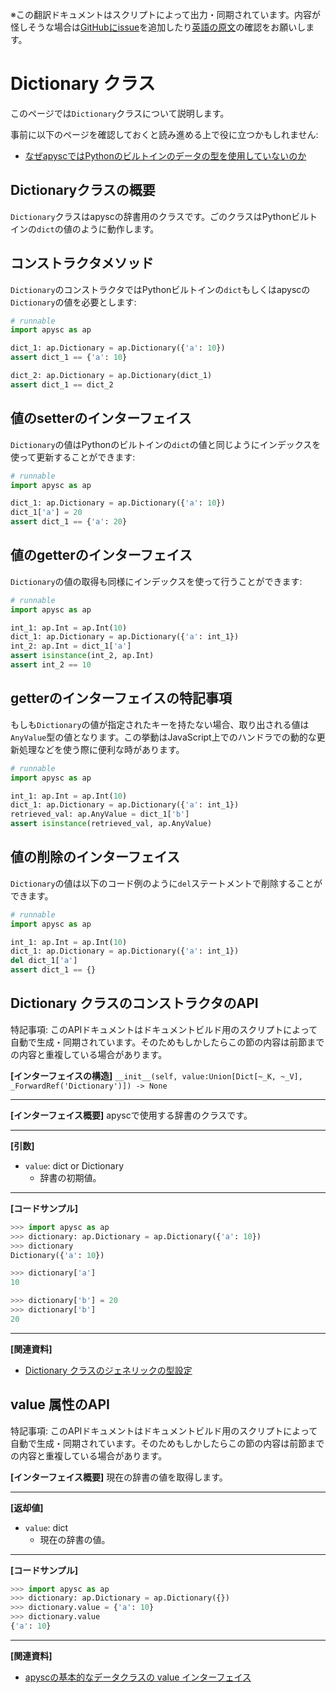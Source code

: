 <span class="inconspicuous-txt">※この翻訳ドキュメントはスクリプトによって出力・同期されています。内容が怪しそうな場合は<a href="https://github.com/simon-ritchie/apysc/issues" target="_blank">GitHubにissue</a>を追加したり[英語の原文](dictionary.md)の確認をお願いします。</span>

# Dictionary クラス

このページでは`Dictionary`クラスについて説明します。

事前に以下のページを確認しておくと読み進める上で役に立つかもしれません:

- [なぜapyscではPythonのビルトインのデータの型を使用していないのか](jp_why_apysc_doesnt_use_python_builtin_data_type.md)

## Dictionaryクラスの概要

`Dictionary`クラスはapyscの辞書用のクラスです。ごのクラスはPythonビルトインの`dict`の値のように動作します。

## コンストラクタメソッド

`Dictionary`のコンストラクタではPythonビルトインの`dict`もしくはapyscの`Dictionary`の値を必要とします:

```py
# runnable
import apysc as ap

dict_1: ap.Dictionary = ap.Dictionary({'a': 10})
assert dict_1 == {'a': 10}

dict_2: ap.Dictionary = ap.Dictionary(dict_1)
assert dict_1 == dict_2
```

## 値のsetterのインターフェイス

`Dictionary`の値はPythonのビルトインの`dict`の値と同じようにインデックスを使って更新することができます:

```py
# runnable
import apysc as ap

dict_1: ap.Dictionary = ap.Dictionary({'a': 10})
dict_1['a'] = 20
assert dict_1 == {'a': 20}
```

## 値のgetterのインターフェイス

`Dictionary`の値の取得も同様にインデックスを使って行うことができます:

```py
# runnable
import apysc as ap

int_1: ap.Int = ap.Int(10)
dict_1: ap.Dictionary = ap.Dictionary({'a': int_1})
int_2: ap.Int = dict_1['a']
assert isinstance(int_2, ap.Int)
assert int_2 == 10
```

## getterのインターフェイスの特記事項

もしも`Dictionary`の値が指定されたキーを持たない場合、取り出される値は`AnyValue`型の値となります。この挙動はJavaScript上でのハンドラでの動的な更新処理などを使う際に便利な時があります。

```py
# runnable
import apysc as ap

int_1: ap.Int = ap.Int(10)
dict_1: ap.Dictionary = ap.Dictionary({'a': int_1})
retrieved_val: ap.AnyValue = dict_1['b']
assert isinstance(retrieved_val, ap.AnyValue)
```

## 値の削除のインターフェイス

`Dictionary`の値は以下のコード例のように`del`ステートメントで削除することができます。

```py
# runnable
import apysc as ap

int_1: ap.Int = ap.Int(10)
dict_1: ap.Dictionary = ap.Dictionary({'a': int_1})
del dict_1['a']
assert dict_1 == {}
```

## Dictionary クラスのコンストラクタのAPI

<span class="inconspicuous-txt">特記事項: このAPIドキュメントはドキュメントビルド用のスクリプトによって自動で生成・同期されています。そのためもしかしたらこの節の内容は前節までの内容と重複している場合があります。</span>

**[インターフェイスの構造]** `__init__(self, value:Union[Dict[~_K, ~_V], _ForwardRef('Dictionary')]) -> None`<hr>

**[インターフェイス概要]** apyscで使用する辞書のクラスです。<hr>

**[引数]**

- `value`: dict or Dictionary
  - 辞書の初期値。

<hr>

**[コードサンプル]**

```py
>>> import apysc as ap
>>> dictionary: ap.Dictionary = ap.Dictionary({'a': 10})
>>> dictionary
Dictionary({'a': 10})

>>> dictionary['a']
10

>>> dictionary['b'] = 20
>>> dictionary['b']
20
```

<hr>

**[関連資料]**

- [Dictionary クラスのジェネリックの型設定](https://simon-ritchie.github.io/apysc/jp_dictionary_generic.html)

## value 属性のAPI

<span class="inconspicuous-txt">特記事項: このAPIドキュメントはドキュメントビルド用のスクリプトによって自動で生成・同期されています。そのためもしかしたらこの節の内容は前節までの内容と重複している場合があります。</span>

**[インターフェイス概要]** 現在の辞書の値を取得します。<hr>

**[返却値]**

- `value`: dict
  - 現在の辞書の値。

<hr>

**[コードサンプル]**

```py
>>> import apysc as ap
>>> dictionary: ap.Dictionary = ap.Dictionary({})
>>> dictionary.value = {'a': 10}
>>> dictionary.value
{'a': 10}
```

<hr>

**[関連資料]**

- [apyscの基本的なデータクラスの value インターフェイス](https://simon-ritchie.github.io/apysc/jp_fundamental_data_classes_value_interface.html)